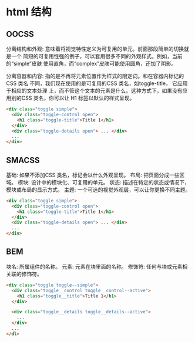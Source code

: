 # html 结构

## OOCSS
分离结构和外观: 意味着将视觉特性定义为可复用的单元。前面那段简单的切换就是一个
简短的可复用性强的例子，可以套用很多不同的外观样式。例如，当前的“simple”皮肤
使用直角，而“complex”皮肤可能使用圆角，还加了阴影。

分离容器和内容: 指的是不再将元素位置作为样式的限定词。和在容器内标记的CSS 类名
不同，我们现在使用的是可复用的CSS 类名，如toggle-title，  它应用于相应的文本处理
上，而不管这个文本的元素是什么。这种方式下，如果没有应用别的CSS 类名，你可以让
H1 标签以默认的样式呈现。

```html
<div class="toggle simple"> 
  <div class="toggle-control open"> 
    <h1 class="toggle-title">Title 1</h1> 
  </div> 
  <div class="toggle-details open"> ... </div> 
  ... 
</div>

```


## SMACSS

基础: 如果不添加CSS 类名，标记会以什么外观呈现。
布局: 把页面分成一些区域。
模块: 设计中的模块化、可复用的单元。
状态: 描述在特定的状态或情况下，模块或布局的显示方式。
主题: 一个可选的视觉外观层，可以让你更换不同主题。

```html
<div class="toggle simple"> 
  <div class="toggle-control open"> 
    <h1 class="toggle-title">Title 1</h1> 
  </div> 
  <div class="toggle-details open"> ... </div> 
  ... 
</div>

```

## BEM

块名: 所属组件的名称。
元素: 元素在块里面的名称。
修饰符: 任何与块或元素相关联的修饰符。

```html
<div class="toggle toggle--simple"> 
  <div class="toggle__control toggle__control--active"> 
    <h1 class="toggle__title">Title 1</h1> 
  </div> 

  <div class="toggle__details toggle__details--active"> 
    ... 
  </div> 
  ... 
</dl>
```
